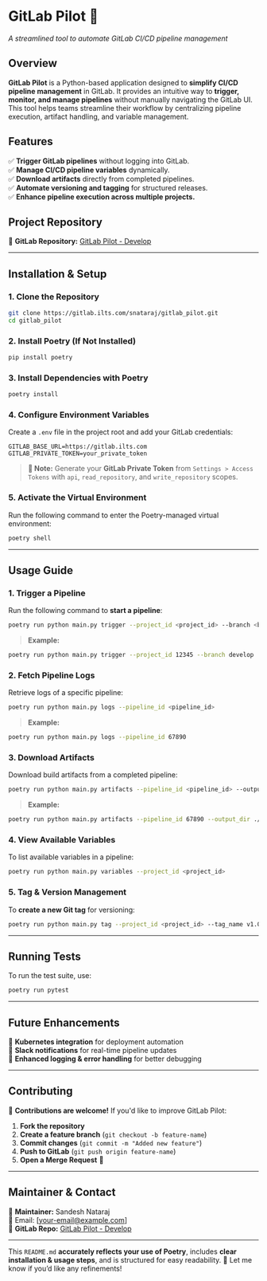 # **GitLab Pilot 🚀**  
*A streamlined tool to automate GitLab CI/CD pipeline management*  

## **Overview**  
**GitLab Pilot** is a Python-based application designed to **simplify CI/CD pipeline management** in GitLab. It provides an intuitive way to **trigger, monitor, and manage pipelines** without manually navigating the GitLab UI. This tool helps teams streamline their workflow by centralizing pipeline execution, artifact handling, and variable management.  

## **Features**  
✅ **Trigger GitLab pipelines** without logging into GitLab.  
✅ **Manage CI/CD pipeline variables** dynamically.  
✅ **Download artifacts** directly from completed pipelines.  
✅ **Automate versioning and tagging** for structured releases.  
✅ **Enhance pipeline execution across multiple projects.**  

## **Project Repository**  
🔗 **GitLab Repository:** [GitLab Pilot - Develop](https://gitlab.ilts.com/snataraj/gitlab_pilot/-/tree/develop?ref_type=heads)  

---

## **Installation & Setup**  

### **1. Clone the Repository**  
```sh
git clone https://gitlab.ilts.com/snataraj/gitlab_pilot.git
cd gitlab_pilot
```

### **2. Install Poetry (If Not Installed)**  
```sh
pip install poetry
```

### **3. Install Dependencies with Poetry**  
```sh
poetry install
```

### **4. Configure Environment Variables**  
Create a `.env` file in the project root and add your GitLab credentials:  
```
GITLAB_BASE_URL=https://gitlab.ilts.com
GITLAB_PRIVATE_TOKEN=your_private_token
```
> **🔹 Note:** Generate your **GitLab Private Token** from `Settings > Access Tokens` with `api`, `read_repository`, and `write_repository` scopes.

### **5. Activate the Virtual Environment**  
Run the following command to enter the Poetry-managed virtual environment:  
```sh
poetry shell
```

---

## **Usage Guide**  

### **1. Trigger a Pipeline**  
Run the following command to **start a pipeline**:  
```sh
poetry run python main.py trigger --project_id <project_id> --branch <branch_name>
```
> **Example:**  
```sh
poetry run python main.py trigger --project_id 12345 --branch develop
```

### **2. Fetch Pipeline Logs**  
Retrieve logs of a specific pipeline:  
```sh
poetry run python main.py logs --pipeline_id <pipeline_id>
```
> **Example:**  
```sh
poetry run python main.py logs --pipeline_id 67890
```

### **3. Download Artifacts**  
Download build artifacts from a completed pipeline:  
```sh
poetry run python main.py artifacts --pipeline_id <pipeline_id> --output_dir ./artifacts
```
> **Example:**  
```sh
poetry run python main.py artifacts --pipeline_id 67890 --output_dir ./artifacts
```

### **4. View Available Variables**  
To list available variables in a pipeline:  
```sh
poetry run python main.py variables --project_id <project_id>
```

### **5. Tag & Version Management**  
To **create a new Git tag** for versioning:  
```sh
poetry run python main.py tag --project_id <project_id> --tag_name v1.0.0
```

---

## **Running Tests**  
To run the test suite, use:  
```sh
poetry run pytest
```

---

## **Future Enhancements**  
🚀 **Kubernetes integration** for deployment automation  
🚀 **Slack notifications** for real-time pipeline updates  
🚀 **Enhanced logging & error handling** for better debugging  

---

## **Contributing**  
🙌 **Contributions are welcome!** If you'd like to improve GitLab Pilot:  
1. **Fork the repository**  
2. **Create a feature branch** (`git checkout -b feature-name`)  
3. **Commit changes** (`git commit -m "Added new feature"`)  
4. **Push to GitLab** (`git push origin feature-name`)  
5. **Open a Merge Request** 🚀  

---

## **Maintainer & Contact**  
👤 **Maintainer:** Sandesh Nataraj  
📧 Email: [your-email@example.com]  
🔗 **GitLab Repo:** [GitLab Pilot - Develop](https://gitlab.ilts.com/snataraj/gitlab_pilot/-/tree/develop?ref_type=heads)  

---

This `README.md` **accurately reflects your use of Poetry**, includes **clear installation & usage steps**, and is structured for easy readability. 🚀 Let me know if you’d like any refinements!